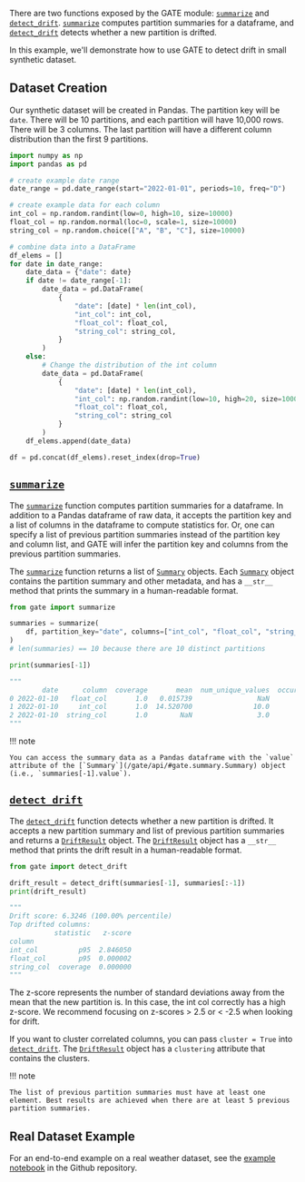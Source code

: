 There are two functions exposed by the GATE module: [`summarize`](/gate/api/#gate.summarize.summarize) and [`detect_drift`](/gate/api/#gate.drift.detect_drift). [`summarize`](/gate/api/#gate.summarize.summarize) computes partition summaries for a dataframe, and [`detect_drift`](/gate/api/#gate.drift.detect_drift) detects whether a new partition is drifted. 

In this example, we'll demonstrate how to use GATE to detect drift in small synthetic dataset. 

## Dataset Creation

Our synthetic dataset will be created in Pandas. The partition key will be `date`. There will be 10 partitions, and each partition will have 10,000 rows. There will be 3 columns. The last partition will have a different column distribution than the first 9 partitions.

```python
import numpy as np
import pandas as pd

# create example date range
date_range = pd.date_range(start="2022-01-01", periods=10, freq="D")

# create example data for each column
int_col = np.random.randint(low=0, high=10, size=10000)
float_col = np.random.normal(loc=0, scale=1, size=10000)
string_col = np.random.choice(["A", "B", "C"], size=10000)

# combine data into a DataFrame
df_elems = []
for date in date_range:
    date_data = {"date": date}
    if date != date_range[-1]:
        date_data = pd.DataFrame(
            {
                "date": [date] * len(int_col),
                "int_col": int_col,
                "float_col": float_col,
                "string_col": string_col,
            }
        )
    else:
        # Change the distribution of the int column
        date_data = pd.DataFrame(
            {
                "date": [date] * len(int_col),
                "int_col": np.random.randint(low=10, high=20, size=10000),
                "float_col": float_col,
                "string_col": string_col
            }
        )
    df_elems.append(date_data)

df = pd.concat(df_elems).reset_index(drop=True)
```

## [`summarize`](/gate/api/#gate.summarize.summarize)

The [`summarize`](/gate/api/#gate.summarize.summarize) function computes partition summaries for a dataframe. In addition to a Pandas dataframe of raw data, it accepts the partition key and a list of columns in the dataframe to compute statistics for. Or, one can specify a list of previous partition summaries instead of the partition key and column list, and GATE will infer the partition key and columns from the previous partition summaries.

The [`summarize`](/gate/api/#gate.summarize.summarize) function returns a list of [`Summary`](/gate/api/#gate.summary.Summary) objects. Each [`Summary`](/gate/api/#gate.summary.Summary) object contains the partition summary and other metadata, and has a `__str__` method that prints the summary in a human-readable format.


```python
from gate import summarize

summaries = summarize(
    df, partition_key="date", columns=["int_col", "float_col", "string_col"]
)
# len(summaries) == 10 because there are 10 distinct partitions

print(summaries[-1])

"""
        date      column  coverage       mean  num_unique_values  occurrence_ratio        p50        p95
0 2022-01-10   float_col       1.0   0.015739                NaN               NaN   0.019152   1.665352
1 2022-01-10     int_col       1.0  14.520700               10.0            0.1032  15.000000  19.000000
2 2022-01-10  string_col       1.0        NaN                3.0            0.3411        NaN        NaN
"""
```

!!! note

    You can access the summary data as a Pandas dataframe with the `value` attribute of the [`Summary`](/gate/api/#gate.summary.Summary) object (i.e., `summaries[-1].value`).

## [`detect_drift`](/gate/api/#gate.drift.detect_drift)

The [`detect_drift`](/gate/api/#gate.drift.detect_drift) function detects whether a new partition is drifted. It accepts a new partition summary and list of previous partition summaries and returns a [`DriftResult`](/gate/api/#gate.drift.DriftResult) object. The [`DriftResult`](/gate/api/#gate.drift.DriftResult) object has a `__str__` method that prints the drift result in a human-readable format.

```python
from gate import detect_drift

drift_result = detect_drift(summaries[-1], summaries[:-1])
print(drift_result)

"""
Drift score: 6.3246 (100.00% percentile)
Top drifted columns:
           statistic   z-score
column                        
int_col          p95  2.846050
float_col        p95  0.000002
string_col  coverage  0.000000
"""
```

The z-score represents the number of standard deviations away from the mean that the new partition is. In this case, the int col correctly has a high z-score. We recommend focusing on z-scores > 2.5 or < -2.5 when looking for drift.

If you want to cluster correlated columns, you can pass `cluster = True` into [`detect_drift`](/gate/api/#gate.drift.detect_drift). The [`DriftResult`](/gate/api/#gate.drift.DriftResult) object has a `clustering` attribute that contains the clusters.

!!! note

    The list of previous partition summaries must have at least one element. Best results are achieved when there are at least 5 previous partition summaries.

## Real Dataset Example

For an end-to-end example on a real weather dataset, see the [example notebook](https://www.github.com/dm4ml/gate/blob/main/examples/weather.ipynb) in the Github repository.
